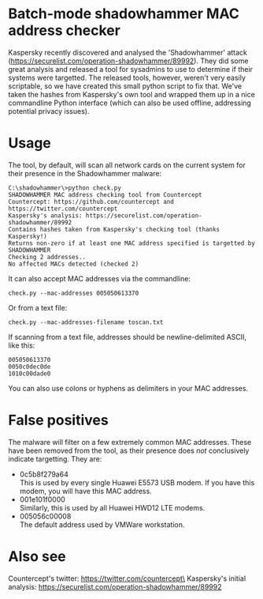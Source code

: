 # Batch-mode shadowhammer MAC address checker #

Kaspersky recently discovered and analysed the 'Shadowhammer' attack (https://securelist.com/operation-shadowhammer/89992). They did some great analysis and released a tool for sysadmins to use to determine if their systems were targetted. The released tools, however, weren't very easily scriptable, so we have created this small python script to fix that. We've taken the hashes from Kaspersky's own tool and wrapped them up in a nice commandline Python interface (which can also be used offline, addressing potential privacy issues).

# Usage #

The tool, by default, will scan all network cards on the current system for their presence in the Shadowhammer malware:
```
C:\shadowhammer\>python check.py
SHADOWHAMMER MAC address checking tool from Countercept
Countercept: https://github.com/countercept and https://twitter.com/countercept
Kaspersky's analysis: https://securelist.com/operation-shadowhammer/89992
Contains hashes taken from Kaspersky's checking tool (thanks Kaspersky!)
Returns non-zero if at least one MAC address specified is targetted by SHADOWHAMMER
Checking 2 addresses..
No affected MACs detected (checked 2)
```

It can also accept MAC addresses via the commandline:
```
check.py --mac-addresses 005050613370
```

Or from a text file:
```
check.py --mac-addresses-filename toscan.txt
```
If scanning from a text file, addresses should be newline-delimited ASCII, like this:
```
005050613370
0050c0dec0de
1010c00dade0
```

You can also use colons or hyphens as delimiters in your MAC addresses.

# False positives #

The malware will filter on a few extremely common MAC addresses. These have been removed from the tool, as their presence does _not_ conclusively indicate targetting. They are:

- 0c5b8f279a64\
  This is used by every single Huawei E5573 USB modem. If you have this modem, you will have this MAC address.
- 001e101f0000\
  Similarly, this is used by all Huawei HWD12 LTE modems.
- 005056c00008\
  The default address used by VMWare workstation.

# Also see #

Countercept's twitter: https://twitter.com/countercept\
Kaspersky's initial analysis: https://securelist.com/operation-shadowhammer/89992
